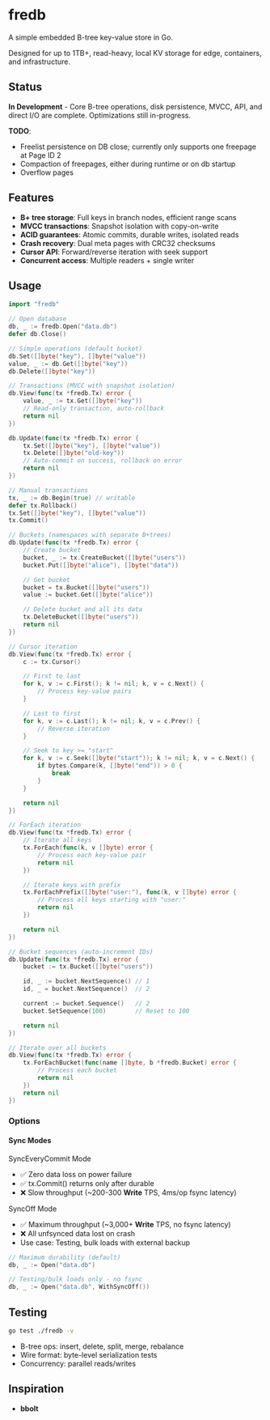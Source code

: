 # fredb

A simple embedded B-tree key-value store in Go.

Designed for up to 1TB+, read-heavy, local KV storage for edge, containers, and 
infrastructure.

## Status

**In Development** - Core B-tree operations, disk persistence, MVCC, API, and direct 
I/O are complete. Optimizations still in-progress.

**TODO**:

- Freelist persistence on DB close; currently only supports one freepage at Page ID 2
- Compaction of freepages, either during runtime or on db startup
- Overflow pages

## Features

- **B+ tree storage**: Full keys in branch nodes, efficient range scans
- **MVCC transactions**: Snapshot isolation with copy-on-write
- **ACID guarantees**: Atomic commits, durable writes, isolated reads
- **Crash recovery**: Dual meta pages with CRC32 checksums
- **Cursor API**: Forward/reverse iteration with seek support
- **Concurrent access**: Multiple readers + single writer

## Usage

```go
import "fredb"

// Open database
db, _ := fredb.Open("data.db")
defer db.Close()

// Simple operations (default bucket)
db.Set([]byte("key"), []byte("value"))
value, _ := db.Get([]byte("key"))
db.Delete([]byte("key"))

// Transactions (MVCC with snapshot isolation)
db.View(func(tx *fredb.Tx) error {
    value, _ := tx.Get([]byte("key"))
    // Read-only transaction, auto-rollback
    return nil
})

db.Update(func(tx *fredb.Tx) error {
    tx.Set([]byte("key"), []byte("value"))
    tx.Delete([]byte("old-key"))
    // Auto-commit on success, rollback on error
    return nil
})

// Manual transactions
tx, _ := db.Begin(true) // writable
defer tx.Rollback()
tx.Set([]byte("key"), []byte("value"))
tx.Commit()

// Buckets (namespaces with separate B+trees)
db.Update(func(tx *fredb.Tx) error {
    // Create bucket
    bucket, _ := tx.CreateBucket([]byte("users"))
    bucket.Put([]byte("alice"), []byte("data"))

    // Get bucket
    bucket = tx.Bucket([]byte("users"))
    value := bucket.Get([]byte("alice"))

    // Delete bucket and all its data
    tx.DeleteBucket([]byte("users"))
    return nil
})

// Cursor iteration
db.View(func(tx *fredb.Tx) error {
    c := tx.Cursor()

    // First to last
    for k, v := c.First(); k != nil; k, v = c.Next() {
        // Process key-value pairs
    }

    // Last to first
    for k, v := c.Last(); k != nil; k, v = c.Prev() {
        // Reverse iteration
    }

    // Seek to key >= "start"
    for k, v := c.Seek([]byte("start")); k != nil; k, v = c.Next() {
        if bytes.Compare(k, []byte("end")) > 0 {
            break
        }
    }

    return nil
})

// ForEach iteration
db.View(func(tx *fredb.Tx) error {
    // Iterate all keys
    tx.ForEach(func(k, v []byte) error {
        // Process each key-value pair
        return nil
    })

    // Iterate keys with prefix
    tx.ForEachPrefix([]byte("user:"), func(k, v []byte) error {
        // Process all keys starting with "user:"
        return nil
    })

    return nil
})

// Bucket sequences (auto-increment IDs)
db.Update(func(tx *fredb.Tx) error {
    bucket := tx.Bucket([]byte("users"))

    id, _ := bucket.NextSequence() // 1
    id, _ = bucket.NextSequence()  // 2

    current := bucket.Sequence()   // 2
    bucket.SetSequence(100)        // Reset to 100

    return nil
})

// Iterate over all buckets
db.View(func(tx *fredb.Tx) error {
    tx.ForEachBucket(func(name []byte, b *fredb.Bucket) error {
        // Process each bucket
        return nil
    })
    return nil
})
```

### Options

#### Sync Modes

SyncEveryCommit Mode

- ✅ Zero data loss on power failure
- ✅ tx.Commit() returns only after durable
- ❌ Slow throughput (~200-300 **Write** TPS, 4ms/op fsync latency)

SyncOff Mode

- ✅ Maximum throughput (~3,000+ **Write** TPS, no fsync latency)
- ❌ All unfsynced data lost on crash
- Use case: Testing, bulk loads with external backup

```go
// Maximum durability (default)
db, _ := Open("data.db")

// Testing/bulk loads only - no fsync
db, _ := Open("data.db", WithSyncOff())
```

## Testing

```bash
go test ./fredb -v
```

- B-tree ops: insert, delete, split, merge, rebalance
- Wire format: byte-level serialization tests
- Concurrency: parallel reads/writes

## Inspiration

- **bbolt**
